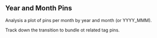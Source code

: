 
## Year and Month Pins

Analysis a plot of pins per month by year and month (or YYYY_MMM).

Track down the transition to bundle ot related tag pins.

